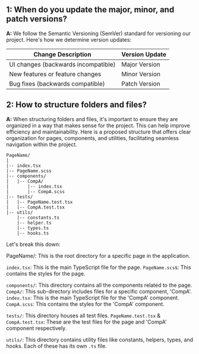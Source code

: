 ## 1: When do you update the major, minor, and patch versions?

**A:** We follow the Semantic Versioning (SemVer) standard for versioning our project. Here's how we determine version updates:

| Change Description                  | Version Update |
| ----------------------------------- | -------------- |
| UI changes (backwards incompatible) | Major Version  |
| New features or feature changes     | Minor Version  |
| Bug fixes (backwards compatible)    | Patch Version  |

## 2: How to structure folders and files?

**A:** When structuring folders and files, it's important to ensure they are organized in a way that makes sense for the project. This can help improve efficiency and maintainability. Here is a proposed structure that offers clear organization for pages, components, and utilities, facilitating seamless navigation within the project.

```shell
PageName/
|
|-- index.tsx
|-- PageName.scss
|-- components/
|   |-- CompA/
|       |-- index.tsx
|       |-- CompA.scss
|-- tests/
|   |-- PageName.test.tsx
|   |-- CompA.test.tsx
|-- utils/
    |-- constants.ts
    |-- helper.ts
    |-- types.ts
    |-- hooks.ts
```

Let's break this down:

PageName/: This is the root directory for a specific page in the application.

`index.tsx`: This is the main TypeScript file for the page.
`PageName.scs`s: This contains the styles for the page.

`components/`: This directory contains all the components related to the page.
`CompA/`: This sub-directory includes files for a specific component, 'CompA'.
`index.tsx`: This is the main TypeScript file for the 'CompA' component.
`CompA.scss`: This contains the styles for the 'CompA' component.

`tests/`: This directory houses all test files.
`PageName.test.tsx` & `CompA.test.tsx`: These are the test files for the page and 'CompA' component respectively.

`utils/`: This directory contains utility files like constants, helpers, types, and hooks. Each of these has its own `.ts` file.
